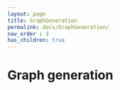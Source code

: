 ```yaml
---
layout: page
title: GraphGeneration
permalink: docs/GraphGeneration/
nav_order : 3
has_children: true
---
```


# Graph generation
